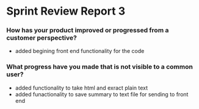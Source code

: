 # Sprint Review Report 3

### How has your product improved or progressed from a customer perspective?
- added begining front end functionality for the code
### What progress have you made that is not visible to a common user?
- added functionality to take html and exract plain text
- added funactionality to save summary to text file for sending to front end
  
